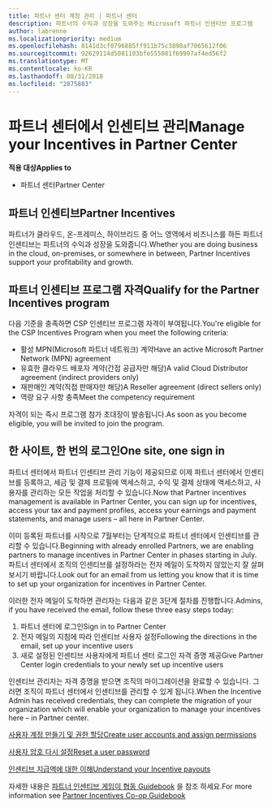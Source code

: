 ```yaml
---
title: 파트너 센터 계정 관리 | 파트너 센터
description: 파트너의 수익과 성장을 도와주는 Microsoft 파트너 인센티브 프로그램
author: labrenne
ms.localizationpriority: medium
ms.openlocfilehash: 8141d3cf0796885ff911b75c3898af7065612f06
ms.sourcegitcommit: 92629114d5081103bfe555081f69997af4ed56f2
ms.translationtype: MT
ms.contentlocale: ko-KR
ms.lasthandoff: 08/31/2018
ms.locfileid: "2875883"
---
```

# <a name="manage-your-incentives-in-partner-center"></a><span data-ttu-id="c7682-103">파트너 센터에서 인센티브 관리</span><span class="sxs-lookup"><span data-stu-id="c7682-103">Manage your Incentives in Partner Center</span></span> 

**<span data-ttu-id="c7682-104">적용 대상</span><span class="sxs-lookup"><span data-stu-id="c7682-104">Applies to</span></span>**

-  <span data-ttu-id="c7682-105">파트너 센터</span><span class="sxs-lookup"><span data-stu-id="c7682-105">Partner Center</span></span>

## <a name="partner-incentives"></a><span data-ttu-id="c7682-106">파트너 인센티브</span><span class="sxs-lookup"><span data-stu-id="c7682-106">Partner Incentives</span></span> 

<span data-ttu-id="c7682-107">파트너가 클라우드, 온-프레미스, 하이브리드 중 어느 영역에서 비즈니스를 하든 파트너 인센티브는 파트너의 수익과 성장을 도와줍니다.</span><span class="sxs-lookup"><span data-stu-id="c7682-107">Whether you are doing business in the cloud, on-premises, or somewhere in between, Partner Incentives support your profitability and growth.</span></span>

## <a name="qualify-for-the-partner-incentives-program"></a><span data-ttu-id="c7682-108">파트너 인센티브 프로그램 자격</span><span class="sxs-lookup"><span data-stu-id="c7682-108">Qualify for the Partner Incentives program</span></span>

<span data-ttu-id="c7682-109">다음 기준을 충족하면 CSP 인센티브 프로그램 자격이 부여됩니다.</span><span class="sxs-lookup"><span data-stu-id="c7682-109">You're eligible for the CSP Incentives Program when you meet the following criteria:</span></span>

-   <span data-ttu-id="c7682-110">활성 MPN(Microsoft 파트너 네트워크) 계약</span><span class="sxs-lookup"><span data-stu-id="c7682-110">Have an active Microsoft Partner Network (MPN) agreement</span></span> 
-   <span data-ttu-id="c7682-111">유효한 클라우드 배포자 계약(간접 공급자만 해당)</span><span class="sxs-lookup"><span data-stu-id="c7682-111">A valid Cloud Distributor agreement (indirect providers only)</span></span>
-   <span data-ttu-id="c7682-112">재판매인 계약(직접 판매자만 해당)</span><span class="sxs-lookup"><span data-stu-id="c7682-112">A Reseller agreement (direct sellers only)</span></span>
-   <span data-ttu-id="c7682-113">역량 요구 사항 충족</span><span class="sxs-lookup"><span data-stu-id="c7682-113">Meet the competency requirement</span></span>

<span data-ttu-id="c7682-114">자격이 되는 즉시 프로그램 참가 초대장이 발송됩니다.</span><span class="sxs-lookup"><span data-stu-id="c7682-114">As soon as you become eligible, you will be invited to join the program.</span></span>

## <a name="one-site-one-sign-in"></a><span data-ttu-id="c7682-115">한 사이트, 한 번의 로그인</span><span class="sxs-lookup"><span data-stu-id="c7682-115">One site, one sign in</span></span>

<span data-ttu-id="c7682-116">파트너 센터에서 파트너 인센티브 관리 기능이 제공되므로 이제 파트너 센터에서 인센티브를 등록하고, 세금 및 결제 프로필에 액세스하고, 수익 및 결제 상태에 액세스하고, 사용자를 관리하는 모든 작업을 처리할 수 있습니다.</span><span class="sxs-lookup"><span data-stu-id="c7682-116">Now that Partner incentives management is available in Partner Center, you can sign up for incentives, access your tax and payment profiles, access your earnings and payment statements, and manage users – all here in Partner Center.</span></span> 

<span data-ttu-id="c7682-117">이미 등록된 파트너를 시작으로 7월부터는 단계적으로 파트너 센터에서 인센티브를 관리할 수 있습니다.</span><span class="sxs-lookup"><span data-stu-id="c7682-117">Beginning with already enrolled Partners, we are enabling partners to manage incentives in Partner Center in phases starting in July.</span></span> <span data-ttu-id="c7682-118">파트너 센터에서 조직의 인센티브를 설정하라는 전자 메일이 도착하지 않았는지 잘 살펴보시기 바랍니다.</span><span class="sxs-lookup"><span data-stu-id="c7682-118">Look out for an email from us letting you know that it is time to set up your organization for incentives in Partner Center.</span></span> 

<span data-ttu-id="c7682-119">이러한 전자 메일이 도착하면 관리자는 다음과 같은 3단계 절차를 진행합니다.</span><span class="sxs-lookup"><span data-stu-id="c7682-119">Admins, if you have received the email, follow these three easy steps today:</span></span>

1.  <span data-ttu-id="c7682-120">파트너 센터에 로그인</span><span class="sxs-lookup"><span data-stu-id="c7682-120">Sign in to Partner Center</span></span> 
2.  <span data-ttu-id="c7682-121">전자 메일의 지침에 따라 인센티브 사용자 설정</span><span class="sxs-lookup"><span data-stu-id="c7682-121">Following the directions in the email, set up your incentive users</span></span> 
3.  <span data-ttu-id="c7682-122">새로 설정된 인센티브 사용자에게 파트너 센터 로그인 자격 증명 제공</span><span class="sxs-lookup"><span data-stu-id="c7682-122">Give Partner Center login credentials to your newly set up incentive users</span></span>

<span data-ttu-id="c7682-123">인센티브 관리자는 자격 증명을 받으면 조직의 마이그레이션을 완료할 수 있습니다. 그러면 조직이 파트너 센터에서 인센티브를 관리할 수 있게 됩니다.</span><span class="sxs-lookup"><span data-stu-id="c7682-123">When the Incentive Admin has received credentials, they can complete the migration of your organization which will enable your organization to manage your incentives here – in Partner center.</span></span>


[<span data-ttu-id="c7682-124">사용자 계정 만들기 및 권한 할당</span><span class="sxs-lookup"><span data-stu-id="c7682-124">Create user accounts and assign permissions</span></span>](create-user-accounts-and-set-permissions.md)

[<span data-ttu-id="c7682-125">사용자 암호 다시 설정</span><span class="sxs-lookup"><span data-stu-id="c7682-125">Reset a user password</span></span>](reset-a-user-password.md)

[<span data-ttu-id="c7682-126">인센티브 지급액에 대한 이해</span><span class="sxs-lookup"><span data-stu-id="c7682-126">Understand your Incentive payouts</span></span>](understand-incentive-payouts.md)

<span data-ttu-id="c7682-127">자세한 내용은 [파트너 인센티브 게임이 협동 Guidebook](https://assets.microsoft.com/coop-guidebook.pdf) 을 참조 하세요.</span><span class="sxs-lookup"><span data-stu-id="c7682-127">For more information see [Partner Incentives Co-op Guidebook](https://assets.microsoft.com/coop-guidebook.pdf)</span></span>
